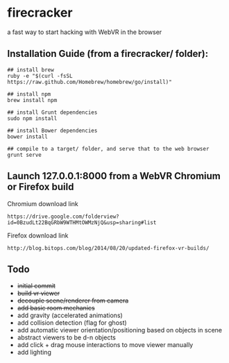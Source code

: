 firecracker
========

a fast way to start hacking with WebVR in the browser


Installation Guide (from a firecracker/ folder):
--------
    
    ## install brew
    ruby -e "$(curl -fsSL https://raw.github.com/Homebrew/homebrew/go/install)"

    ## install npm
    brew install npm

    ## install Grunt dependencies
    sudo npm install

    ## install Bower dependencies
    bower install

    ## compile to a target/ folder, and serve that to the web browser
    grunt serve

Launch 127.0.0.1:8000 from a WebVR Chromium or Firefox build
--------


Chromium download link

    https://drive.google.com/folderview?id=0BzudLt22BqGRbW9WTHMtOWMzNjQ&usp=sharing#list
    
Firefox download link

    http://blog.bitops.com/blog/2014/08/20/updated-firefox-vr-builds/

Todo
--------
+ <s>initial commit</s>
+ <s>build vr viewer</s>
+ <s>decouple scene/renderer from camera</s>
+ <s>add basic room mechanics</s>
+ add gravity (accelerated animations)
+ add collision detection (flag for ghost)
+ add automatic viewer orientation/positioning based on objects in scene
+ abstract viewers to be d-n objects
+ add click + drag mouse interactions to move viewer manually
+ add lighting



